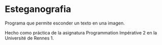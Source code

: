 # Esteganografia

Programa que permite esconder un texto en una imagen.

Hecho como práctica de la asignatura Programmation Impérative 2 en la Université de Rennes 1.
